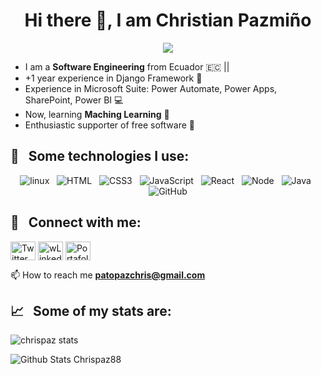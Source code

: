 <h1 align="center">Hi there 👋, I am Christian Pazmiño</h1>
<p align="center"> 
<img src="https://user-images.githubusercontent.com/43351303/173751901-d5abffa3-092a-4e16-af64-cc5e4838fc49.jpg">
</p>

- I am a **Software Engineering**  from Ecuador  🇪🇨  ||
- +1 year experience in Django Framework 🐍
- Experience in Microsoft Suite: Power Automate, Power Apps, SharePoint, Power BI 💻
- Now, learning **Maching Learning** 🤖 
- Enthusiastic supporter of free software  🐧

## 🎯 &nbsp;&nbsp;Some technologies I use:
<p align="center">
  <img src="https://img.shields.io/badge/Linux-purple?style=for-the-badge&logo=linux&logoColor=white" alt="linux" />&nbsp;&nbsp;
  <img src="https://img.shields.io/badge/HTML5-E34F26?style=for-the-badge&logo=html5&logoColor=white" alt="HTML" />&nbsp;&nbsp;
  <img src="https://img.shields.io/badge/CSS3-CC6699?style=for-the-badge&logo=css3&logoColor=white" alt="CSS3" />&nbsp;&nbsp;
  <img src="https://img.shields.io/badge/JavaScript-323330?style=for-the-badge&logo=javascript&logoColor=F7DF1E" alt="JavaScript" />&nbsp;&nbsp;
  <img src="https://img.shields.io/badge/react-429AC9?&style=for-the-badge&logo=react&logoColor=white" alt="React" />&nbsp;&nbsp;
  <img src="https://img.shields.io/badge/Node.js-43853D?style=for-the-badge&logo=node.js&logoColor=white" alt="Node" />&nbsp;&nbsp;
  <img src="https://img.shields.io/badge/java-orange?&style=for-the-badge&logo=java&logoColor=white" alt="Java" />&nbsp;&nbsp;
  <img src="https://img.shields.io/badge/github%20-%23000.svg?&style=for-the-badge&logo=github&logoColor=white" alt="GitHub" />

</p>

## 📱 &nbsp;&nbsp;Connect with me:
<p align="left">
<a href="https://twitter.com/ChrisPaz2001" target="blank"><img align="center" src="https://raw.githubusercontent.com/rahuldkjain/github-profile-readme-generator/master/src/images/icons/Social/twitter.svg" alt="Twitter Chris" height="30" width="40" /></a>
<a href="https://www.linkedin.com/in/christian-pazmiño88/" target="blank"><img align="center" src="https://raw.githubusercontent.com/rahuldkjain/github-profile-readme-generator/master/src/images/icons/Social/linked-in-alt.svg" alt="wLinkedin Chris" height="30" width="40" /></a>
<a href="https://portafoliochrispaz.mystrikingly.com/" target="blank"><img align="center" src="https://github.com/rahuldkjain/github-profile-readme-generator/blob/master/src/images/icons/FrontendDevelopment/html.svg" alt="Portafolio Strikingly Chris" height="30" width="40" /></a>

📫 How to reach me **patopazchris@gmail.com**
</p>

## 📈 &nbsp;&nbsp;Some of my stats are:
<p><img align="center" src="https://github-readme-stats.vercel.app/api/top-langs?username=chrispaz88&show_icons=true&locale=en&layout=compact" alt="chrispaz stats" /></p>

![Github Stats Chrispaz88](https://github-readme-stats.vercel.app/api?username=chrispaz88&count_private=true,issues&show_icons=true&show_owner=true&theme=tokyonight)


